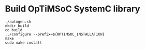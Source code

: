 # Build OpTiMSoC SystemC library

    ./autogen.sh
    mkdir build
    cd build
    ../configure --prefix=${OPTIMSOC_INSTALLATION}
    make
    sudo make install
